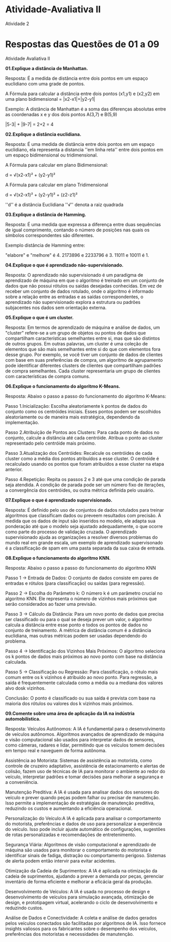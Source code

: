 # Atividade-Avaliativa II
 Atividade 2


 # Respostas das Questões de 01 a 09


Atividade Avaliativa II


**01.Explique a distância de Manhattan.**

  Resposta: É a medida de distância entre dois pontos em um espaço euclidiano com uma grade de pontos.

A Fórmula para calcular a distância entre dois pontos (x1,y1) e (x2,y2) em uma plano bidimensional = |x2-x1|+|y2-y1|

Exemplo: A distância de Manhattan é a soma das diferenças absolutas entre as coordenadas x e y dos dois pontos A(3,7) e B(5,9)

|5-3| + |9-7| = 2+2 = 4 



**02.Explique a distância euclidiana.**

Resposta: É uma medida de distância entre dois pontos em um espaço euclidiano, ela representa a distancia ''em linha reta'' entre dois pontos em um espaço bidimensional ou tridimensional.

A Fórmula para calcular em plano Bidimensional:

d = √(x2-x1)² + (y2-y1)² 

A Fórmula para calcular em plano Tridimensional

d = √(x2-x1)² + (y2-y1)² + (z2-z1)²

''d'' é a distância Euclidiana
''√'' denota a raiz quadrada

**03.Explique a distância de Hamming.**

Resposta: É uma medida que expressa a diferença entre duas sequências de igual comprimento, contando o número de posições nas quais os símbolos correspondentes são diferentes. 

Exemplo distância de Hamming entre:

"elabore" e "melhore" é 4.
2173896 e 2233796 é 3.
11011 e 10011 é 1.

**04.Explique o que é aprendizado não-supervisionado.**

Resposta: O aprendizado não supervisionado é um paradigma de aprendizado de máquina em que o algoritmo é treinado em um conjunto de dados que não possui rótulos ou saídas desejadas conhecidas. Em vez de receber um conjunto de dados rotulado, onde o algoritmo é informado sobre a relação entre as entradas e as saídas correspondentes, o aprendizado não supervisionado explora a estrutura ou padrões subjacentes nos dados sem orientação externa. 

**05.Explique o que é um cluster.**

Resposta: Em termos de aprendizado de máquina e análise de dados, um "cluster" refere-se a um grupo de objetos ou pontos de dados que compartilham características semelhantes entre si, mas que são distintos de outros grupos. Em outras palavras, um cluster é uma coleção de elementos que são mais semelhantes entre si do que com elementos fora desse grupo. Por exemplo, se você tiver um conjunto de dados de clientes com base em suas preferências de compra, um algoritmo de agrupamento pode identificar diferentes clusters de clientes que compartilham padrões de compra semelhantes. Cada cluster representaria um grupo de clientes com características de compra comuns.


**06.Explique o funcionamento do algoritmo K-Means.**

Resposta: Abaixo o passo a passo do funcionamento do algoritmo K-Means:

Passo 1.Inicialização: Escolha aleatoriamente k pontos de dados do conjunto como os centróides iniciais.
Esses pontos podem ser escolhidos aleatoriamente ou de maneira mais estratégica, dependendo da implementação.

Passo 2.Atribuição de Pontos aos Clusters: Para cada ponto de dados no conjunto, calcule a distância até cada centróide.
Atribua o ponto ao cluster representado pelo centróide mais próximo.

Passo 3.Atualização dos Centróides: Recalcule os centróides de cada cluster como a média dos pontos atribuídos a esse cluster.
O centróide é recalculado usando os pontos que foram atribuídos a esse cluster na etapa anterior.

Passo 4.Repetição: Repita os passos 2 e 3 até que uma condição de parada seja atendida. A condição de parada pode ser um número fixo de iterações, a convergência dos centróides, ou outra métrica definida pelo usuário.

**07.Explique o que é aprendizado supervisionado.**

 Resposta: É definido pelo uso de conjuntos de dados rotulados para treinar algoritmos que classificam dados ou preveem resultados com precisão. À medida que os dados de input são inseridos no modelo, ele adapta sua ponderação até que o modelo seja ajustado adequadamente, o que ocorre como parte do processo de validação cruzada. O aprendizado supervisionado ajuda as organizações a resolver diversos problemas do mundo real em grande escala, um exemplo de aprendizado supervisonado é a classificação de spam em uma pasta separada da sua caixa de entrada.

**08.Explique o funcionamento do algoritmo KNN.**

Resposta: Abaixo o passo a passo do funcionamento do algoritmo KNN

Passo 1 -> Entrada de Dados: O conjunto de dados consiste em pares de entradas e rótulos (para classificação) ou saídas (para regressão).

Passo 2 -> Escolha do Parâmetro k: O número k é um parâmetro crucial no algoritmo KNN. Ele representa o número de vizinhos mais próximos que serão considerados ao fazer uma previsão.

Passo 3 -> Cálculo da Distância: Para um novo ponto de dados que precisa ser classificado ou para o qual se deseja prever um valor, o algoritmo calcula a distância entre esse ponto e todos os pontos de dados no conjunto de treinamento. A métrica de distância comum é a distância euclidiana, mas outras métricas podem ser usadas dependendo do problema.

Passo 4 -> Identificação dos Vizinhos Mais Próximos: O algoritmo seleciona os k pontos de dados mais próximos ao novo ponto com base na distância calculada.

Passo 5 -> Classificação ou Regressão: Para classificação, o rótulo mais comum entre os k vizinhos é atribuído ao novo ponto.
Para regressão, a saída é frequentemente calculada como a média ou a mediana dos valores alvo dosk vizinhos.

Conclusão: O ponto é classificado ou sua saída é prevista com base na maioria dos rótulos ou valores dos k vizinhos mais próximos.

**09.Comente sobre uma área de aplicação da IA na indústria automobilística.**

Resposta: Veículos Autônomos: A IA é fundamental para o desenvolvimento de veículos autônomos. Algoritmos avançados de aprendizado de máquina e visão computacional são usados para interpretar dados de sensores, como câmeras, radares e lidar, permitindo que os veículos tomem decisões em tempo real e naveguem de forma autônoma.

Assistência ao Motorista: Sistemas de assistência ao motorista, como controle de cruzeiro adaptativo, assistência de estacionamento e alertas de colisão, fazem uso de técnicas de IA para monitorar o ambiente ao redor do veículo, interpretar padrões e tomar decisões para melhorar a segurança e a conveniência.

Manutenção Preditiva: A IA é usada para analisar dados dos sensores do veículo e prever quando peças podem falhar ou precisar de manutenção. Isso permite a implementação de estratégias de manutenção preditiva, reduzindo os custos e aumentando a eficiência operacional.

Personalização do Veículo:A IA é aplicada para analisar o comportamento do motorista, preferências e dados de uso para personalizar a experiência do veículo. Isso pode incluir ajuste automático de configurações, sugestões de rotas personalizadas e recomendações de entretenimento.

Segurança Viária: Algoritmos de visão computacional e aprendizado de máquina são usados para monitorar o comportamento do motorista e identificar sinais de fadiga, distração ou comportamento perigoso. Sistemas de alerta podem então intervir para evitar acidentes.

Otimização da Cadeia de Suprimentos: A IA é aplicada na otimização da cadeia de suprimentos, ajudando a prever a demanda por peças, gerenciar inventário de forma eficiente e melhorar a eficácia geral da produção.

Desenvolvimento de Veículos: A IA é usada no processo de design e desenvolvimento de veículos para simulação avançada, otimização de design, e prototipagem virtual, acelerando o ciclo de desenvolvimento e reduzindo custos.

Análise de Dados e Conectividade: A coleta e análise de dados gerados pelos veículos conectados são facilitadas por algoritmos de IA. Isso fornece insights valiosos para os fabricantes sobre o desempenho dos veículos, preferências dos motoristas e necessidades de manutenção.

